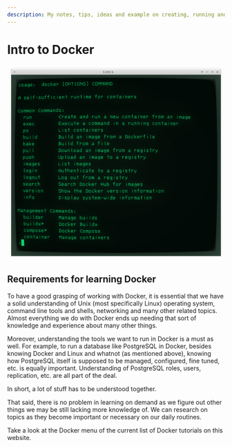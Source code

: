 ```yaml
---
description: My notes, tips, ideas and example on creating, running and managing docker containers.
---
```


<!--
This post is on the top level because it was published on LinkedIn
before mystmd supported nested structures. And LinkedIn does not
let us change the URL the post points to. If we nest this under
./docker/, then the post on LinkedIn would lead to a 404 page
on this site...

https://www.linkedin.com/posts/fernandobasso_intro-to-docker-dev-how-to-activity-7324392287981957121-vgp5
-->

# Intro to Docker


![Docker --help sample in cool-retro-term green](__assets/docker-help-sample-in-cool-retro-term-green.png)

## Requirements for learning Docker

To have a good grasping of working with Docker, it is essential that we have a solid understanding of Unix (most specifically Linux) operating system, command line tools and shells, networking and many other related topics.
Almost everything we do with Docker ends up needing that sort of knowledge and experience about many other things.

Moreover, understanding the tools we want to run in Docker is a must as well.
For example, to run a database like PostgreSQL in Docker, besides knowing Docker and Linux and whatnot (as mentioned above), knowing how PostgreSQL itself is supposed to be managed, configured, fine tuned, etc. is equally important.
Understanding of PostgreSQL roles, users, replication, etc. are all part of the deal.

In short, a lot of stuff has to be understood together.

That said, there is no problem in learning on demand as we figure out other things we may be still lacking more knowledge of.
We can research on topics as they become important or necessary on our daily routines.

Take a look at the Docker menu of the current list of Docker tutorials on this website.

